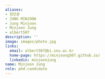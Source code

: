 ```yaml
---
aliases:
- 정민준
- JUNG MINJOON
- Jung Minjoon
- Minjoon Jung
- albert507
description: ''
image: images/photo.jpg
links:
  email: albert507@bi.snu.ac.kr
  home-page: https://minjoong507.github.io/
  linkedin: minjoonjung
name: Minjoon Jung
role: phd-candidate
---
```


